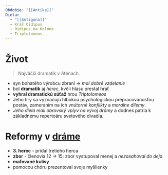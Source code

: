 ```yaml
---
Obdobie: "[[Antika]]"
Diela:
  - "[[Antigona]]"
  - Kráľ Oidipus
  - Oidipus na Kolóne
  - Triptolomeos
---
```

# Život

> Najväčší dramatik v Aténach.

- syn bohatého výrobcu zbraní => *mal dobré vzdelanie*
- bol **dramatik** aj *herec*, kvôli hlasu prestal hrať
- **vyhral dramatickú súťaž** hrou *Triptolomeos*
- Jeho hry sa vyznačujú hlbokou psychologickou prepracovanosťou postáv, zameraním na ich *vnútorné konflikty* a *morálne dilemy*.
- *Jeho diela mali obrovský vplyv na vývoj drámy* a dodnes patria k základnému repertoáru svetového divadla.

# Reformy v [dráme](<Antická Dráma>)
- **3. herec** - pridal tretieho herca
- **zbor** - členovia 12 -> 15; zbor vystupoval menej a *nezasahoval do deja*
- **maľované kulisy**
- pomocou chóru prezentoval svoje myšlienky
